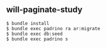 ## will-paginate-study

```
$ bundle install
$ bundle exec padrino ra ar:migrate
$ bundle exec db:seed
$ bundle exec padrino s
```

